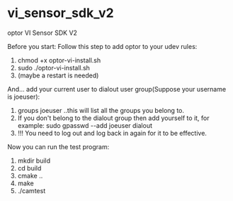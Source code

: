 # vi_sensor_sdk_v2
optor VI Sensor SDK V2

Before you start:
Follow this step to add optor to your udev rules:
1. chmod +x optor-vi-install.sh
2. sudo ./optor-vi-install.sh
3. (maybe a restart is needed)

And... add your current user to dialout user group(Suppose your username is joeuser):
1. groups joeuser
..this will list all the groups you belong to. 
2. If you don't belong to the dialout group then add yourself to it, for example:
sudo gpasswd --add joeuser dialout
3. !!! You need to log out and log back in again for it to be effective. 

Now you can run the test program:
1. mkdir build
2. cd build
3. cmake ..
4. make
5. ./camtest

